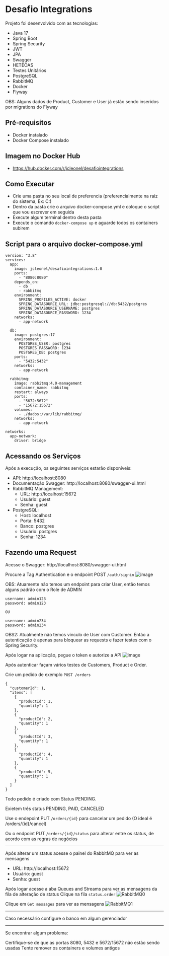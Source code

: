 # Desafio Integrations

Projeto foi desenvolvido com as tecnologias:
- Java 17
- Spring Boot
- Spring Security
- JWT
- JPA
- Swagger
- HETEOAS
- Testes Unitários
- PostgreSQL
- RabbitMQ
- Docker
- Flyway

OBS: Alguns dados de Product, Customer e User já estão sendo inseridos por migrations do Flyway

## Pré-requisitos
- Docker instalado
- Docker Compose instalado

## Imagem no Docker Hub
- https://hub.docker.com/r/jcleonel/desafiointegrations

## Como Executar
- Crie uma pasta no seu local de preferencia (preferencialmente na raiz do sistema, Ex: C:)
- Dentro da pasta crie o arquivo docker-compose.yml e coloque o script que vou escrever em seguida
- Execute algum terminal dentro desta pasta
- Execute o comando `docker-compose up` e aguarde todos os containers subirem

## Script para o arquivo docker-compose.yml
```
version: "3.8"
services:
  app:
    image: jcleonel/desafiointegrations:1.0
    ports:
      - "8080:8080"
    depends_on:
      - db
      - rabbitmq
    environment:
      SPRING_PROFILES_ACTIVE: docker
      SPRING_DATASOURCE_URL: jdbc:postgresql://db:5432/postgres
      SPRING_DATASOURCE_USERNAME: postgres
      SPRING_DATASOURCE_PASSWORD: 1234
    networks:
      - app-network

  db:
    image: postgres:17
    environment:
      POSTGRES_USER: postgres
      POSTGRES_PASSWORD: 1234
      POSTGRES_DB: postgres
    ports:
      - "5432:5432"
    networks:
      - app-network

  rabbitmq:
    image: rabbitmq:4.0-management
    container_name: rabbitmq
    restart: always
    ports:
      - "5672:5672"
      - "15672:15672"
    volumes:
      - ./dados:/var/lib/rabbitmq/
    networks:
      - app-network

networks:
  app-network:
    driver: bridge
```

## Acessando os Serviços
Após a execução, os seguintes serviços estarão disponíveis:

- API: http://localhost:8080
- Documentação Swagger: http://localhost:8080/swagger-ui.html
- RabbitMQ Management:
  - URL: http://localhost:15672
  - Usuário: guest
  - Senha: guest
- PostgreSQL:
  - Host: localhost
  - Porta: 5432
  - Banco: postgres
  - Usuário: postgres
  - Senha: 1234

## Fazendo uma Request

Acesse o Swagger: http://localhost:8080/swagger-ui.html

Procure a Tag Authentication e o endpoint POST `/auth/signin`
![image](https://github.com/user-attachments/assets/88f54456-dbbf-4bf5-9c49-8f7119152c8d)

OBS: Atuamente não temos um endpoint para criar User, então temos alguns padrão com o Role de ADMIN
```
username: admin123
password: admin123

OU

username: admin234
password: admin234
```

OBS2: Atualmente não temos vínculo de User com Customer. Então a autenticação é apenas para bloquear as requests e fazer testes com o Spring Security.

Após logar na aplicação, pegue o token e autorize a API
![image](https://github.com/user-attachments/assets/a0cc37e5-b991-4ae2-bc47-238aad285fe9)

Após autenticar façam vários testes de Customers, Product e Order.

Crie um pedido de exemplo `POST /orders`
```
{
  "customerId": 1,
  "items": [
    {
      "productId": 1,
      "quantity": 1
    },
    {
      "productId": 2,
      "quantity": 1
    },
    {
      "productId": 3,
      "quantity": 1
    },
    {
      "productId": 4,
      "quantity": 1
    },
    {
      "productId": 5,
      "quantity": 1
    }
  ]
}
```
Todo pedido é criado com Status PENDING.

Exietem três status PENDING, PAID, CANCELED

Use o endepoint PUT `/orders/{id}` para cancelar um pedido
(O ideal é /orders/{id}/cancel)

Ou o endpoint PUT `/orders/{id}/status` para alterar entre os status, de acordo com as regras de negócios

________________________________________________________________________________________

Após alterar um status acesse o painel do RabbitMQ para ver as mensagens
  - URL: http://localhost:15672
  - Usuário: guest
  - Senha: guest

Após logar acesse a aba Queues and Streams para ver as mensagens da fila de alteração de status
Clique na fila `status.order`
![RabbitMQ0](https://github.com/user-attachments/assets/09a6c911-8824-4ea1-85cf-d3e9489fd069)

Clique em `Get messages` para ver as mensagens
![RabbitMQ1](https://github.com/user-attachments/assets/46f9ed75-d721-481d-896f-8d8901ec624d)

_____________________________________________________________________________________

Caso necessário configure o banco em algum gerenciador

_____________________________________________________________________________________

Se encontrar algum problema:

Certifique-se de que as portas 8080, 5432 e 5672/15672 não estão sendo usadas
Tente remover os containers e volumes antigos




